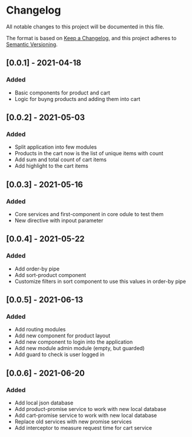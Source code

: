 # Changelog
All notable changes to this project will be documented in this file.

The format is based on [Keep a Changelog](https://keepachangelog.com/en/1.0.0/),
and this project adheres to [Semantic Versioning](https://semver.org/spec/v2.0.0.html).

## [0.0.1] - 2021-04-18
### Added
- Basic components for product and cart
- Logic for buyng products and adding them into cart

## [0.0.2] - 2021-05-03
### Added
- Split application into few modules
- Products in the cart now is the list of unique items with count
- Add sum and total count of cart items
- Add highlight to the cart items

## [0.0.3] - 2021-05-16
### Added
- Core services and first-component in core odule to test them
- New directive with inpout parameter 

## [0.0.4] - 2021-05-22
### Added
- Add order-by pipe
- Add sort-product component
- Customize filters in sort component to use this values in order-by pipe

## [0.0.5] - 2021-06-13
### Added
- Add routing modules
- Add new component for product layout
- Add new component to login into the application
- Add new module admin module (empty, but guarded)
- Add guard to check is user logged in

## [0.0.6] - 2021-06-20
### Added
- Add local json database
- Add product-promise service to work with new local database
- Add cart-promise service to work with new local database
- Replace old services with new promise services
- Add interceptor to measure request time for cart service